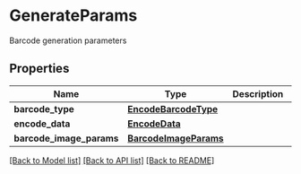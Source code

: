 # GenerateParams

Barcode generation parameters

## Properties

Name | Type | Description | Notes
---- | ---- | ----------- | -----
**barcode_type** | [**EncodeBarcodeType**](EncodeBarcodeType.md) |  | 
**encode_data** | [**EncodeData**](EncodeData.md) |  | 
**barcode_image_params** | [**BarcodeImageParams**](BarcodeImageParams.md) |  | [optional] 

[[Back to Model list]](../README.md#documentation-for-models) [[Back to API list]](../README.md#documentation-for-api-endpoints) [[Back to README]](../README.md)
